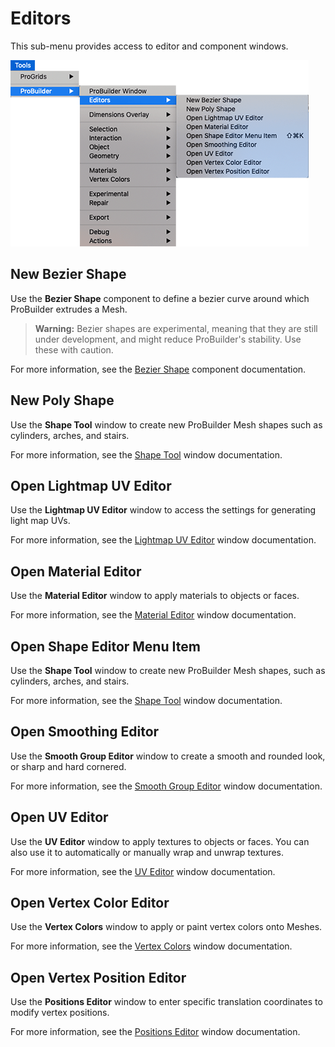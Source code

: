 # Editors

This sub-menu provides access to editor and component windows.

![Tools > ProBuilder > Editors menu](images/menu-editors.png)

## New Bezier Shape

Use the **Bezier Shape** component to define a bezier curve around which ProBuilder extrudes a Mesh.

> **Warning:** Bezier shapes are experimental, meaning that they are still under development, and might reduce ProBuilder's stability. Use these with caution.

For more information, see the [Bezier Shape](bezier.md) component documentation.

## New Poly Shape

Use the **Shape Tool** window to create new ProBuilder Mesh shapes such as cylinders, arches, and stairs.

For more information, see the [Shape Tool](shape-tool.md) window documentation.

## Open Lightmap UV Editor

Use the **Lightmap UV Editor** window to access the settings for generating light map UVs. 

For more information, see the [Lightmap UV Editor](lightmap-uv.md) window documentation.

## Open Material Editor

Use the **Material Editor** window to apply materials to objects or faces.

For more information, see the [Material Editor](material-tools.md) window documentation.

## Open Shape Editor Menu Item

Use the **Shape Tool** window to create new ProBuilder Mesh shapes, such as cylinders, arches, and stairs.

For more information, see the [Shape Tool](shape-tool.md) window documentation.

## Open Smoothing Editor

Use the **Smooth Group Editor** window to create a smooth and rounded look, or sharp and hard cornered.

For more information, see the [Smooth Group Editor](smoothing-groups.md) window documentation.

## Open UV Editor

Use the **UV Editor** window to apply textures to objects or faces. You can also use it to automatically or manually wrap and unwrap textures.

For more information, see the [UV Editor](uv-editor.md) window documentation.

## Open Vertex Color Editor

Use the **Vertex Colors** window to apply or paint vertex colors onto Meshes.

For more information, see the [Vertex Colors](material-tools.md) window documentation.

## Open Vertex Position Editor

Use the **Positions Editor** window to enter specific translation coordinates to modify vertex positions.

For more information, see the [Positions Editor](vertex-positions.md) window documentation.
